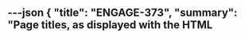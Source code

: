 ---json
{
  "title": "ENGAGE-373",
  "summary": "Page titles, as displayed with the HTML <title> tag, are not being localized",
  "tags": "ENGAGE",
  "project": {
    "key": "ENGAGE",
    "title": "Fluid Engage"
  },
  "type": "Bug",
  "priority": "Critical",
  "status": "Closed",
  "resolution": "Won't Fix",
  "reporter": "Colin Clark",
  "date": "2010-02-11T11:16:56.000-0500",
  "updated": "2017-12-22T09:44:17.780-0500",
  "versions": [
    "0.3b"
  ],
  "fixVersions": [
    "0.3"
  ],
  "components": [
    "Internationalization"
  ],
  "environment": null,
  "issueLinks": [
    {
      "type": "Duplicate",
      "url": "/browse/ENGAGE-400/",
      "key": "ENGAGE-400"
    },
    {
      "type": "Related to",
      "url": "/browse/ENGAGE-438/",
      "key": "ENGAGE-438",
      "summary": "When adding application to home screen, default name is \"Home\""
    }
  ],
  "attachments": [],
  "comments": [
    {
      "author": "James Yoon",
      "date": "2010-02-19T16:35:39.000-0500",
      "body": "\\<title> of pages should be the same as the main header text on screens\n"
    },
    {
      "author": "James Yoon",
      "date": "2010-02-19T16:37:16.000-0500",
      "body": "This is also an accessibility issue as VoiceOver starts off by reading the \\<title> of the page--currently, \\<title>s like \"Browse\" are not descriptive enough be meaningful to VO users\n"
    },
    {
      "author": "James Yoon",
      "date": "2010-02-19T16:37:28.000-0500",
      "body": "a11y issue\n"
    },
    {
      "author": "Sambhavi Chandrashekar",
      "date": "2010-02-24T11:42:46.000-0500",
      "body": "VO on iPhone with OS 3.0 reads the titles of web pages loaded, like \"Web page loaded - Exhibitions\", but VO on iPhone with OS 3.1.3 does not mention the titles of web pages loaded; it merely says, \"Web page loaded\".\n"
    },
    {
      "author": "Justin Obara",
      "date": "2017-12-22T09:44:17.778-0500",
      "body": "The repository has been archived.\n"
    }
  ]
}
---
At the moment, page titles as displayed by the browser chrome using the \<title> head tag, aren't being localized. This is probably a minor issue for most cases since Engage 0.3 is chromeless on the iPhone. It is something we're going to have improve soon, though.

        